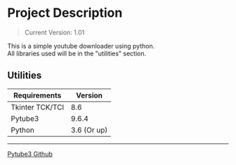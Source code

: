 # Project Description

> Current Version: 1.01

This is a simple youtube downloader using python. <br>
All libraries used will be in the "utilities" section.

## Utilities

|   Requirements  |  Version  |
| --------- | --------- |
| Tkinter TCK/TCl | 8.6 |
| Pytube3   |   9.6.4   |
|   Python  |3.6 (Or up)|

---

[Pytube3 Github](https://github.com/get-pytube/pytube3)